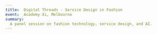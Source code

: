 ```yaml
---
title:  Digital Threads - Service Design in Fashion
event:  Academy Xi, Melbourne
summary:
  A panel session on fashion technology, service design, and AI.
---
```


